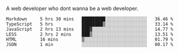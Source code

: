A web developer who dont wanna be a web developer.

<!--START_SECTION:waka-->

```text
Markdown     5 hrs 30 mins   █████████░░░░░░░░░░░░░░░░   36.46 %
TypeScript   5 hrs           ████████▒░░░░░░░░░░░░░░░░   33.14 %
JavaScript   2 hrs 13 mins   ███▓░░░░░░░░░░░░░░░░░░░░░   14.77 %
LESS         2 hrs 2 mins    ███▒░░░░░░░░░░░░░░░░░░░░░   13.51 %
HTML         16 mins         ▒░░░░░░░░░░░░░░░░░░░░░░░░   01.79 %
JSON         1 min           ░░░░░░░░░░░░░░░░░░░░░░░░░   00.17 %
```

<!--END_SECTION:waka-->
